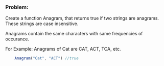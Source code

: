 ### Problem: 

Create a function Anagram, that returns true if two strings are anagrams. These strings are case insensitive.

Anagrams contain the same characters with same frequencies of occurance.

For Example: Anagrams of Cat are CAT, ACT, TCA, etc. 
```js
    Anagram("Cat", "ACT") //true
```